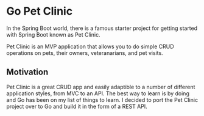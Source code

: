 # Go Pet Clinic

In the Spring Boot world, there is a famous starter project for getting started with Spring Boot known as Pet Clinic.

Pet Clinic is an MVP application that allows you to do simple CRUD operations on pets, their owners, veteranarians, and pet visits.

## Motivation

Pet Clinic is a great CRUD app and easily adaptible to a number of different application styles, from MVC to an API. The best way to learn is by doing and Go has been on my list of things to learn. I decided to port the Pet Clinic project over to Go and build it in the form of a REST API.
